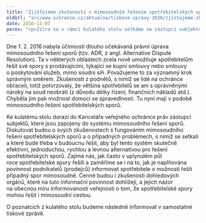 ```yaml
---
title: "Zjišťujeme zkušenosti s mimosoudním řešením spotřebitelských sporů"
oldUrl: "src/www.ochrance.cz/aktualne/tiskove-zpravy-2016/zjistujeme-zkusenosti-s-mimosoudnim-resenim-spotrebitelskych-sporu"
date: 2016-11-07
perex: "<p>Zítra se v rámci kulatého stolu setkáme se zástupci subjektů, které mimosoudně řeší spotřebitelské spory (např. Finanční arbitr, ČTÚ, ČOI, Sdružení českých spotřebitelů, ERÚ aj.). Chceme zjistit, jaké jsou zkušenosti z praxe po prvním půlroce, kdy je možné spotřebitelské spory řešit i mimosoudně.</p>"
---
```


<!-- imported from the old website -->

<p>Dne 1. 2. 2016 nabyla účinnosti dlouho očekávaná právní úprava mimosoudního řešení sporů (tzv. ADR, z angl. Alternative Dispute Resolution). Ta v některých oblastech zcela nově umožňuje spotřebitelům řešit své spory s prodávajícími, týkající se kupní smlouvy nebo smlouvy o poskytování služeb, mimo soudní síň. Považujeme to za významný krok správným směrem. Zkušenosti z podnětů, s nimiž se lidé na ochránce obraceli, totiž potvrzovaly, že většina spotřebitelů se ani s oprávněnými nároky na soud neobrátí (z důvodu délky řízení, finančních nákladů atd.). Chyběla jim pak možnost domoci se spravedlnosti. Tu nyní mají v podobě mimosoudního řešení spotřebitelských sporů.</p> <p>Ke kulatému stolu dorazí do Kanceláře veřejného ochránce práv zástupci subjektů, které jsou zapojeny do systému mimosoudního řešení sporů. Diskutovat budou o svých zkušenostech s fungováním mimosoudního řešení spotřebitelských sporů a o případných problémech, s nimiž se setkali a které bude třeba v budoucnu řešit, aby byl tento systém skutečně efektivní, jednoduchou, rychlou a levnou alternativou pro řešení spotřebitelských sporů. Zajímá nás, jak často v uplynulém půl roce spotřebitelské spory řešili a zaměříme se i na to, jak je naplňována povinnost podnikatelů (prodejců) informovat spotřebitele o možnosti řešit případný spor mimosoudně. Cenné budou i zkušenosti dohledových orgánů, které na tuto informační povinnost dohlížejí, a jejich názor na obecnou míru informovanosti veřejnosti o tom, že spotřebitelské spory mohou řešit i mimosoudní cestou.</p><p> O poznatcích z kulatého stolu budeme následně informovat v samostatné tiskové zprávě. </p>
